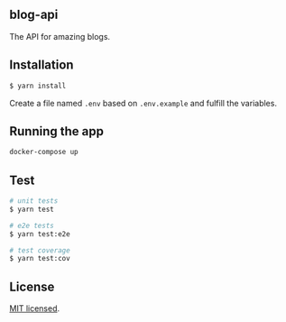 
## blog-api

The API for amazing blogs.

## Installation

```bash
$ yarn install
```

Create a file named `.env` based on `.env.example` and fulfill the variables.

## Running the app

```bash
docker-compose up
```

## Test

```bash
# unit tests
$ yarn test

# e2e tests
$ yarn test:e2e

# test coverage
$ yarn test:cov
```

## License

  [MIT licensed](LICENSE).
